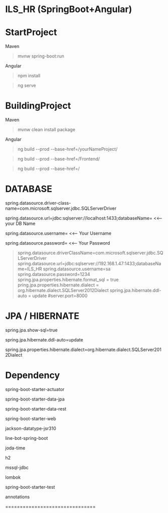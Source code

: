 # ILS_HR (SpringBoot+Angular)

StartProject
===============================
Maven

> mvnw spring-boot:run

Angular

> npm install

> ng serve


BuildingProject
===============================
Maven

> mvnw clean install package

Angular

> ng build --prod --base-href=/yourNameProject/

> ng build --prod --base-href=/Frontend/

> ng build --prod --base-href=/


DATABASE
===============================
spring.datasource.driver-class-name=com.microsoft.sqlserver.jdbc.SQLServerDriver

spring.datasource.url=jdbc:sqlserver://localhost:1433;databaseName= <<--your DB Name

spring.datasource.username= <<-- Your Username

spring.datasource.password= <<-- Your Password

> spring.datasource.driverClassName=com.microsoft.sqlserver.jdbc.SQLServerDriver
> spring.datasource.url=jdbc:sqlserver://192.168.1.47:1433;databaseName=ILS_HR
> spring.datasource.username=sa
> spring.datasource.password=1234
> spring.jpa.properties.hibernate.format_sql = true
> pring.jpa.properties.hibernate.dialect = org.hibernate.dialect.SQLServer2012Dialect
> spring.jpa.hibernate.ddl-auto = update
> #server.port=8000

JPA / HIBERNATE
===============================
spring.jpa.show-sql=true

spring.jpa.hibernate.ddl-auto=update

spring.jpa.properties.hibernate.dialect=org.hibernate.dialect.SQLServer2012Dialect


Dependency
===============================
spring-boot-starter-actuator

spring-boot-starter-data-jpa

spring-boot-starter-data-rest

spring-boot-starter-web

jackson-datatype-jsr310

line-bot-spring-boot

joda-time

h2

mssql-jdbc

lombok

spring-boot-starter-test

annotations

===============================
